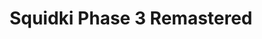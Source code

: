 ---
slug: squidki-phase-3-remastered
title: Squidki Phase 3 Remastered
description: "Squidki Phase 3 Remastered is an exciting online game. Play for free directly in your browser!"
icon: /images/new_mods/Sprunki Phase 3 Remastered.png
url: https://wowtbc.net/sprunkin/phase3-remastered/index.html
previewImage: /images/new_mods/Sprunki Phase 3 Remastered.png
type: new mods

# SEO配置
seo:
  title: "Squidki Phase 3 Remastered - Play Free Online Game | Fun Browser Games"
  description: "Squidki Phase 3 Remastered - Play this fun online game for free in your browser. No download required!"
  ogImage: "/images/new_mods/Sprunki Phase 3 Remastered.png"
  keywords: "squidki-phase-3-remastered, online game, browser game, free game, new mods game, play online"

videoUrls:
  - https://www.youtube.com/embed/example1
  - https://www.youtube.com/embed/example2

whyPlay:
  title: "Why Play Squidki Phase 3 Remastered?"
  items:
    - "Immersive Gameplay: Squidki Phase 3 Remastered offers an engaging and immersive gaming experience that will keep you entertained for hours"
    - "Challenging Levels: Test your skills with increasingly difficult challenges and obstacles"
    - "Beautiful Graphics: Enjoy stunning visuals and smooth animations that bring the game world to life"
    - "Regular Updates: New content and features are added regularly to keep the game fresh and exciting"
    - "Free to Play: Experience all the fun without spending a penny"
    - "Community Features: Connect with other players, share strategies, and compete for high scores"
    - "Cross-Platform: Play on any device with a web browser, no downloads required"

features:
  title: "Key Features of Squidki Phase 3 Remastered"
  image: "/images/new_mods/Sprunki Phase 3 Remastered.png"
  items:
    - "Intuitive Controls: Easy to learn controls make Squidki Phase 3 Remastered accessible for players of all skill levels"
    - "Multiple Game Modes: Enjoy various gameplay options that provide different challenges and experiences"
    - "Character Customization: Personalize your gaming experience with unique characters and items"
    - "Achievement System: Complete special tasks to earn rewards and recognition"
    - "Leaderboards: Compete with players worldwide and see who can achieve the highest scores"

characteristics:
  title: "Game Characteristics"
  image: "/images/new_mods/Sprunki Phase 3 Remastered.png"
  items:
    - "Genre: New mods game with elements of strategy and skill"
    - "Difficulty: Suitable for both casual gamers and those seeking a challenge"
    - "Play Time: Quick sessions or extended gameplay, depending on your preference"
    - "Art Style: Vibrant and engaging visuals that enhance the gaming experience"
    - "Sound Design: Immersive audio that complements the gameplay perfectly"

info: "Squidki Phase 3 Remastered is an exciting online game that offers players a unique and engaging gaming experience. With its intuitive controls, stunning visuals, and challenging gameplay, Squidki Phase 3 Remastered provides hours of entertainment for players of all ages and skill levels. Whether you're looking for a quick gaming session during a break or an extended play session, Squidki Phase 3 Remastered delivers an immersive experience that will keep you coming back for more. The game features multiple levels of increasing difficulty, ensuring that players are constantly challenged as they progress. With regular updates adding new content and features, Squidki Phase 3 Remastered remains fresh and exciting, providing endless entertainment options for its growing community of players."

howToPlayIntro: "Welcome to Squidki Phase 3 Remastered! This guide will walk you through the basics and help you master the game. Whether you're a beginner or looking to improve your skills, these tips and instructions will enhance your gaming experience."

howToPlaySteps:
  - title: "Getting Started"
    description: "Begin your Squidki Phase 3 Remastered adventure by familiarizing yourself with the controls. Use your keyboard or mouse to navigate through the game interface. The tutorial will guide you through the basic mechanics and help you understand the objectives."
  - title: "Understanding the Objectives"
    description: "In Squidki Phase 3 Remastered, your main goal is to progress through levels by completing specific objectives. Each level presents unique challenges that require different strategies and approaches."
  - title: "Mastering the Controls"
    description: "Practice using the controls to improve your precision and reaction time. Squidki Phase 3 Remastered requires quick reflexes and strategic thinking to overcome obstacles and defeat opponents."
  - title: "Utilizing Power-ups"
    description: "Collect power-ups throughout the game to enhance your abilities and overcome difficult challenges. Each power-up offers unique advantages that can be crucial for success."
  - title: "Developing Strategies"
    description: "As you progress in Squidki Phase 3 Remastered, develop effective strategies for different scenarios. Analyze patterns, anticipate challenges, and adapt your approach to maximize your performance."

faq:
  title: "Frequently Asked Questions about Squidki Phase 3 Remastered"
  items:
    - question: "Is Squidki Phase 3 Remastered free to play?"
      answer: "Yes, Squidki Phase 3 Remastered is completely free to play directly in your web browser. No downloads or purchases are required to enjoy the full game experience."
    - question: "Can I play Squidki Phase 3 Remastered on mobile devices?"
      answer: "Yes, Squidki Phase 3 Remastered is optimized for both desktop and mobile play. You can enjoy the game on any device with a web browser and internet connection."
    - question: "Are there any in-game purchases?"
      answer: "While Squidki Phase 3 Remastered is free to play, there may be optional in-game purchases available for cosmetic items or additional features that don't affect core gameplay."
    - question: "How often is Squidki Phase 3 Remastered updated?"
      answer: "The developers regularly update Squidki Phase 3 Remastered with new content, features, and improvements based on player feedback and game performance."
    - question: "Can I play Squidki Phase 3 Remastered offline?"
      answer: "Currently, Squidki Phase 3 Remastered requires an internet connection to play as it's a browser-based online game."
    - question: "Is Squidki Phase 3 Remastered suitable for children?"
      answer: "Yes, Squidki Phase 3 Remastered is designed to be family-friendly and suitable for players of all ages."
    - question: "How do I report bugs or issues?"
      answer: "If you encounter any problems while playing Squidki Phase 3 Remastered, you can report them through the game's support page or contact the developers directly through their website."
    - question: "Still Have Questions?"
      answer: "If you have additional questions about Squidki Phase 3 Remastered that aren't covered in this FAQ, please visit our support center or contact our customer service team for assistance."
---